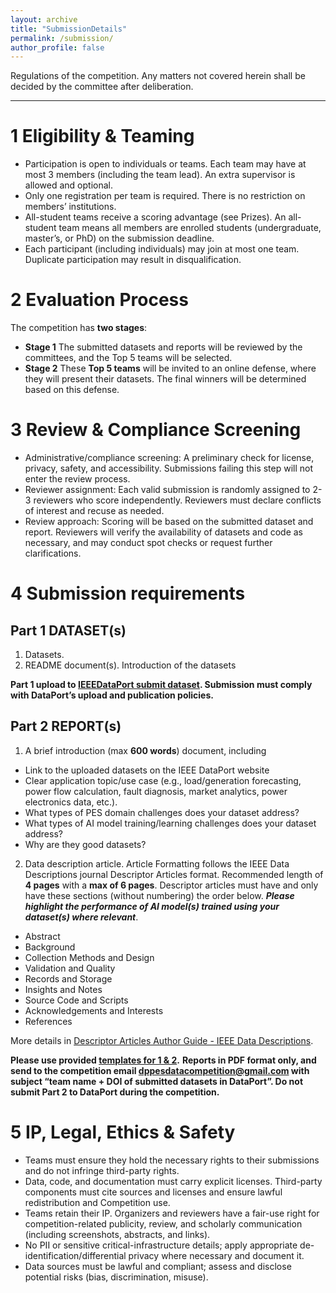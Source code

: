 ```yaml
---
layout: archive
title: "SubmissionDetails"
permalink: /submission/
author_profile: false
---
```

Regulations of the competition. Any matters not covered herein shall be decided by the committee after deliberation.

---
# 1 Eligibility & Teaming
* Participation is open to individuals or teams. Each team may have at most 3 members (including the team lead). An extra supervisor is allowed and optional.
* Only one registration per team is required. There is no restriction on members’ institutions.
* All-student teams receive a scoring advantage (see Prizes). An all-student team means all members are enrolled students (undergraduate, master’s, or PhD) on the submission deadline.
* Each participant (including individuals) may join at most one team. Duplicate participation may result in disqualification.



# 2 Evaluation Process
The competition has **two stages**:
* **Stage 1**
  The submitted datasets and reports will be reviewed by the committees, and the Top 5 teams will be selected.
* **Stage 2**
  These **Top 5 teams** will be invited to an online defense, where they will present their datasets. The final winners will be determined based on this defense.


# 3 Review & Compliance Screening
* Administrative/compliance screening: A preliminary check for license, privacy, safety, and accessibility. Submissions failing this step will not enter the review process.
* Reviewer assignment: Each valid submission is randomly assigned to 2-3 reviewers who score independently. Reviewers must declare conflicts of interest and recuse as needed.
* Review approach: Scoring will be based on the submitted dataset and report. Reviewers will verify the availability of datasets and code as necessary, and may conduct spot checks or request further clarifications.


# 4 Submission requirements

## Part 1 DATASET(s)
1)	Datasets. 
2)	README document(s). Introduction of the datasets
   
**Part 1 upload to [IEEEDataPort submit dataset](https://ieee-dataport.org/submit-dataset). Submission must comply with DataPort’s upload and publication policies.**

## Part 2 REPORT(s)

1)	A brief introduction (max **600 words**) document, including
* Link to the uploaded datasets on the IEEE DataPort website
* Clear application topic/use case (e.g., load/generation forecasting, power flow calculation, fault diagnosis, market analytics, power electronics data, etc.).
* What types of PES domain challenges does your dataset address?
* What types of AI model training/learning challenges does your dataset address?
* Why are they good datasets?

2)	Data description article. Article Formatting follows the IEEE Data Descriptions journal Descriptor Articles format. 
Recommended length of **4 pages** with a **max of 6 pages**. Descriptor articles must have and only have these sections (without numbering) the order below. _**Please highlight the performance of AI model(s) trained using your dataset(s) where relevant**_.
* Abstract
* Background
* Collection Methods and Design
* Validation and Quality
* Records and Storage
* Insights and Notes
* Source Code and Scripts
* Acknowledgements and Interests
* References


More details in [Descriptor Articles Author Guide - IEEE Data Descriptions](https://www.ieee-data.org/author-guide/). 

**Please use provided [templates for 1 & 2](https://ieee-dataport.org/xxxxxx).**
**Reports in PDF format only, and send to the competition email dppesdatacompetition@gmail.com with subject “team name + DOI of submitted datasets in DataPort”. Do not submit Part 2 to DataPort during the competition.**


# 5 IP, Legal, Ethics & Safety

* Teams must ensure they hold the necessary rights to their submissions and do not infringe third-party rights.
* Data, code, and documentation must carry explicit licenses. Third-party components must cite sources and licenses and ensure lawful redistribution and Competition use.
* Teams retain their IP. Organizers and reviewers have a fair-use right for competition-related publicity, review, and scholarly communication (including screenshots, abstracts, and links).
* No PII or sensitive critical-infrastructure details; apply appropriate de-identification/differential privacy where necessary and document it.
* Data sources must be lawful and compliant; assess and disclose potential risks (bias, discrimination, misuse).





